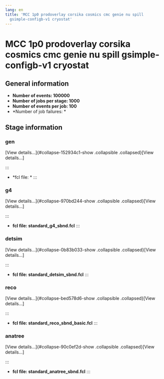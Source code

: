 ```yaml
---
lang: en
title: 'MCC 1p0 prodoverlay corsika cosmics cmc genie nu spill
  gsimple-configb-v1 cryostat'
---
```




MCC 1p0 prodoverlay corsika cosmics cmc genie nu spill gsimple-configb-v1 cryostat
========================================================================================================================================================================================



General information 
----------------------------------------------------------

-   **Number of events: 100000**
-   **Number of jobs per stage: 1000**
-   **Number of events per job: 100**
-   \*Number of job failures: \*



Stage information 
------------------------------------------------------



### gen 

[View details\...]{#collapse-152934c1-show .collapsible
.collapsed}[View details\...]

::: 
-   \*fcl file: \*
:::



### g4 

[View details\...]{#collapse-970bd244-show .collapsible
.collapsed}[View details\...]

::: 
-   **fcl file: standard\_g4\_sbnd.fcl**
:::



### detsim 

[View details\...]{#collapse-0b83b033-show .collapsible
.collapsed}[View details\...]

::: 
-   **fcl file: standard\_detsim\_sbnd.fcl**
:::



### reco 

[View details\...]{#collapse-bed578d6-show .collapsible
.collapsed}[View details\...]

::: 
-   **fcl file: standard\_reco\_sbnd\_basic.fcl**
:::



### anatree 

[View details\...]{#collapse-90c0ef2d-show .collapsible
.collapsed}[View details\...]

::: 
-   **fcl file: standard\_anatree\_sbnd.fcl**
:::
